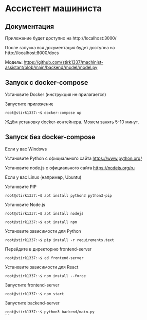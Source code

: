 # Ассистент машиниста

## Документация
Приложение будет доступно на http://localhost:3000/

После запуска вся документация будет доступна на http://localhost:8000/docs

Модель: https://github.com/stirk1337/machinist-assistant/blob/main/backend/model/model.py

## Запуск с docker-compose

Установите Docker (инструкция не прилагается)

Запустите приложение 

```console
root@stirk1337:~$ docker-compose up
```
Ждём установку docker-контейнера. Можем занять 5-10 минут.

## Запуск без docker-compose

Если у вас Windows

Установите Python с официального сайта https://www.python.org/

Установите node.js с официального сайта https://nodejs.org/ru

Если у вас Linux (например, Ubuntu)

Установите PIP

```console
root@stirk1337:~$ apt install python3 python3-pip
```

Установите Node.js

```console
root@stirk1337:~$ apt install nodejs
```

```console
root@stirk1337:~$ apt install npm
```

Установите зависимости для Python

```console
root@stirk1337:~$ pip install -r requirements.text
```
Перейдите в директорию frontend-server

```console
root@stirk1337:~$ cd frontend-server
```
Установите зависимости для React

```console
root@stirk1337:~$ npm install --force
```

Запустите frontend-server

```console
root@stirk1337:~$ npm start
```
Запустите backend-server

```console
root@stirk1337:~$ python3 backend/main.py
``
